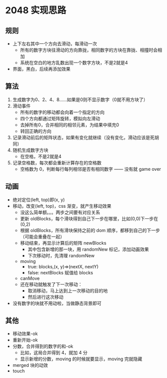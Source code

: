# 2048 实现思路

## 规则
* 上下左右其中一个方向去滑动，每滑动一次
	* 所有的数字方块往滑动的方向靠拢，相同数字的方块在靠拢、相撞时会相加
	* 系统在空白的地方乱数出现一个数字方块，不是2就是4
* 界面，黑白，后续再添加效果


## 算法
1. 生成数字为0、2、4、8……如果是0则不显示数字（0就不用方块了）
2. 滑动事件
	* 所有的数字的移动都会向着一个指定的方向
	* 四个方向都通过矩阵旋转，模拟向左滑动
	* 去掉所有0，合并相同的相邻元素，为结果中填充0
	* 转回正确的方向
3. 记录滑动前后的矩阵状态，如果有变化就继续（没有变化，滑动应该是死胡同）
4. 随机生成数字方块
	* 在空格，不是2就是4
5. 记录空格数，每次都会重新计算存在的空格数
	* 空格数为 0，判断每行每列相邻是否有相同数字 —— 没有就 game over

## 动画
- 绝对定位(left, top)即(x, y)
- 移动，改变(left, top)，css 渐变，就产生移动效果
	- 没这么简单额。。。两步之间要有对应关系
	- 更新 oldBlocks，每个滑块得到自己下一步在哪里，比如(0,0)下一步在(0,2)
	- 根据 oldBlocks，所有滑块保持之前的 dom 顺序，都移到自己的下一步（可能会重叠在一起）
	- 移动结束，再显示计算后的矩阵 newBlocks
		- 其中包含新增的那一块，用 randomNew 标记，添加动画效果
		- 下次移动时，先清理 randomNew
	- moving
		- true: blocks,(x, y)=>(nextX, nextY)
		- false: nextBlocks 赋值给 blocks
	- canMove
	- 还在移动就触发了下一次移动：
		- 取消移动，马上达到上一次移动的目的地
		- 然后进行这次移动
- 没有数字的块就不用动啦，当做静态背景即可

## 其他
* 移动效果-ok
* 重新开始-ok
* 分数，合并得到的数字的和-ok
	- 比如，这局合并得到 4，就加 4 分
	- 显示新增的分数，moving 的时候就要显示，moving 完就隐藏
* merged 块的动效
* touch



